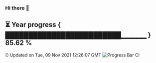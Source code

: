 ### Hi there 👋
⏳ Year progress { █████████████████████████▁▁▁▁▁ } 85.62 %
---
⏰ Updated on Tue, 09 Nov 2021 12:26:07 GMT
![Progress Bar CI](https://github.com/liununu/liununu/workflows/Progress%20Bar%20CI/badge.svg)
